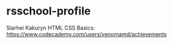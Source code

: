 # rsschool-profile

Siarhei Kakuryn
HTML CSS Basics: https://www.codecademy.com/users/venomamd/achievements